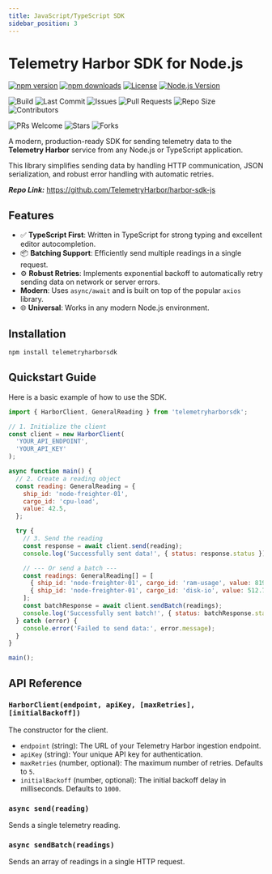 ```yaml
---
title: JavaScript/TypeScript SDK
sidebar_position: 3
---
```


# Telemetry Harbor SDK for Node.js

<!-- Telemetry Harbor JavaScript SDK Badges -->
<!-- npm -->
[![npm version](https://img.shields.io/npm/v/telemetryharborsdk.svg)](https://www.npmjs.com/package/telemetryharbor-sdk)
[![npm downloads](https://img.shields.io/npm/dm/telemetryharborsdk.svg)](https://www.npmjs.com/package/telemetryharbor-sdk)
[![License](https://img.shields.io/npm/l/telemetryharborsdk.svg)](https://github.com/TelemetryHarbor/harbor-sdk-js/blob/main/LICENSE)
[![Node.js Version](https://img.shields.io/node/v/telemetryharborsdk.svg)](https://nodejs.org)
<!-- GitHub -->
![Build](https://github.com/TelemetryHarbor/harbor-sdk-js/actions/workflows/publish-to-npm.yml/badge.svg)
![Last Commit](https://img.shields.io/github/last-commit/TelemetryHarbor/harbor-sdk-js.svg)
![Issues](https://img.shields.io/github/issues/TelemetryHarbor/harbor-sdk-js.svg)
![Pull Requests](https://img.shields.io/github/issues-pr/TelemetryHarbor/harbor-sdk-js.svg)
![Repo Size](https://img.shields.io/github/repo-size/TelemetryHarbor/harbor-sdk-js.svg)
![Contributors](https://img.shields.io/github/contributors/TelemetryHarbor/harbor-sdk-js.svg)
<!-- Fun / Community -->
![PRs Welcome](https://img.shields.io/badge/PRs-welcome-brightgreen.svg)
![Stars](https://img.shields.io/github/stars/TelemetryHarbor/harbor-sdk-js.svg?style=social)
![Forks](https://img.shields.io/github/forks/TelemetryHarbor/harbor-sdk-js.svg?style=social)

A modern, production-ready SDK for sending telemetry data to the **Telemetry Harbor** service from any Node.js or TypeScript application.

This library simplifies sending data by handling HTTP communication, JSON serialization, and robust error handling with automatic retries.

**_Repo Link:_** https://github.com/TelemetryHarbor/harbor-sdk-js


## Features

*   ✅ **TypeScript First**: Written in TypeScript for strong typing and excellent editor autocompletion.
*   📦 **Batching Support**: Efficiently send multiple readings in a single request.
*   ⚙️ **Robust Retries**: Implements exponential backoff to automatically retry sending data on network or server errors.
*   **Modern**: Uses `async/await` and is built on top of the popular `axios` library.
*   🌐 **Universal**: Works in any modern Node.js environment.


## Installation

```bash
npm install telemetryharborsdk
```


## Quickstart Guide

Here is a basic example of how to use the SDK.

```javascript
import { HarborClient, GeneralReading } from 'telemetryharborsdk';

// 1. Initialize the client
const client = new HarborClient(
  'YOUR_API_ENDPOINT',
  'YOUR_API_KEY'
);

async function main() {
  // 2. Create a reading object
  const reading: GeneralReading = {
    ship_id: 'node-freighter-01',
    cargo_id: 'cpu-load',
    value: 42.5,
  };

  try {
    // 3. Send the reading
    const response = await client.send(reading);
    console.log('Successfully sent data!', { status: response.status });

    // --- Or send a batch ---
    const readings: GeneralReading[] = [
      { ship_id: 'node-freighter-01', cargo_id: 'ram-usage', value: 8192 },
      { ship_id: 'node-freighter-01', cargo_id: 'disk-io', value: 512.7 },
    ];
    const batchResponse = await client.sendBatch(readings);
    console.log('Successfully sent batch!', { status: batchResponse.status });
  } catch (error) {
    console.error('Failed to send data:', error.message);
  }
}

main();
```


## API Reference

### `HarborClient(endpoint, apiKey, [maxRetries], [initialBackoff])`

The constructor for the client.
*   `endpoint` (string): The URL of your Telemetry Harbor ingestion endpoint.
*   `apiKey` (string): Your unique API key for authentication.
*   `maxRetries` (number, optional): The maximum number of retries. Defaults to `5`.
*   `initialBackoff` (number, optional): The initial backoff delay in milliseconds. Defaults to `1000`.

### `async send(reading)`

Sends a single telemetry reading.

### `async sendBatch(readings)`

Sends an array of readings in a single HTTP request.
